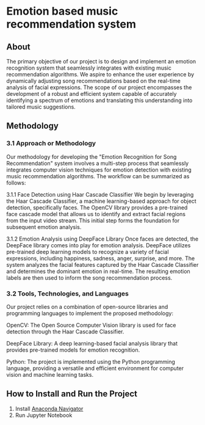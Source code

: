 # Emotion based music recommendation system
## About
The primary objective of our project is to design and implement an emotion recognition system that seamlessly integrates with existing music recommendation algorithms. We aspire to enhance the user experience by dynamically adjusting song recommendations based on the real-time analysis of facial expressions. The scope of our project encompasses the development of a robust and efficient system capable of accurately identifying a spectrum of emotions and translating this understanding into tailored music suggestions.
## Methodology
### 3.1 Approach or Methodology
Our methodology for developing the "Emotion Recognition for Song Recommendation" system involves a multi-step process that seamlessly integrates computer vision techniques for emotion detection with existing music recommendation algorithms. The workflow can be summarized as follows:

3.1.1 Face Detection using Haar Cascade Classifier
We begin by leveraging the Haar Cascade Classifier, a machine learning-based approach for object detection, specifically faces. The OpenCV library provides a pre-trained face cascade model that allows us to identify and extract facial regions from the input video stream. This initial step forms the foundation for subsequent emotion analysis.

3.1.2 Emotion Analysis using DeepFace Library
Once faces are detected, the DeepFace library comes into play for emotion analysis. DeepFace utilizes pre-trained deep learning models to recognize a variety of facial expressions, including happiness, sadness, anger, surprise, and more. The system analyzes the facial features captured by the Haar Cascade Classifier and determines the dominant emotion in real-time. The resulting emotion labels are then used to inform the song recommendation process.

### 3.2 Tools, Technologies, and Languages
Our project relies on a combination of open-source libraries and programming languages to implement the proposed methodology:

OpenCV: The Open Source Computer Vision library is used for face detection through the Haar Cascade Classifier.

DeepFace Library: A deep learning-based facial analysis library that provides pre-trained models for emotion recognition.

Python: The project is implemented using the Python programming language, providing a versatile and efficient environment for computer vision and machine learning tasks.
## How to Install and Run the Project
1. Install [Anaconda Navigator](https://www.anaconda.com/download)
2. Run Jupyter Notebook
